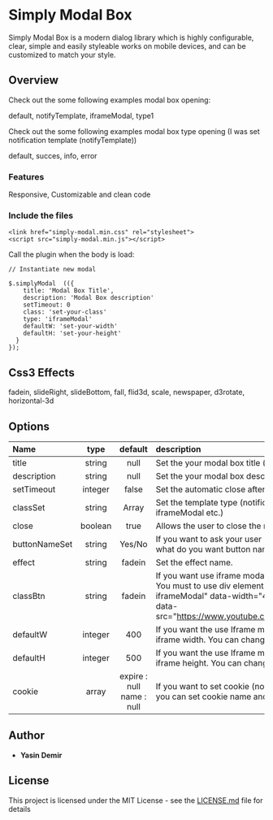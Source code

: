 # Simply Modal Box

Simply Modal Box is a modern dialog library which is highly configurable, clear, simple and easily styleable works on mobile devices, and can be customized to match your style.

## Overview

Check out the some following examples modal box opening:

default, notifyTemplate, iframeModal, type1

Check out the some following examples modal box type opening (I was set notification template (notifyTemplate))

default, succes, info, error

### Features

Responsive, Customizable and clean code

### Include the files
```
<link href="simply-modal.min.css" rel="stylesheet">
<script src="simply-modal.min.js"></script>
```


Call the plugin when the body is load:

```
// Instantiate new modal

$.simplyModal  (({
    title: 'Modal Box Title',
    description: 'Modal Box description'
    setTimeout: 0
    class: 'set-your-class'
    type: 'iframeModal'
    defaultW: 'set-your-width'
    defaultH: 'set-your-height'
  }
});
```



## Css3 Effects
fadein, slideRight, slideBottom, fall, flid3d, scale, newspaper, d3rotate, horizontal-3d

## Options

| Name | type | default | description |
| :---          |     :---:      |   :---: |  :---  |
| title  | string   | null   | Set the your modal box title (optional)
| description  | string   | null   | Set the your modal box description / spot (optional)
| setTimeout  | integer   | false   | Set the automatic close after millisecond
| classSet  | string   | Array   | Set the template type (notification template for example / iframeModal etc.)
| close  | boolean   | true   | Allows the user to close the modal when press esc.
| buttonNameSet  | string   | Yes/No   | If you want to ask your user (Yes/No reply). You can set what do you want button name.
| effect  | string   | fadein  | Set the effect name.
| classBtn  | string   | fadein  | If you want use iframe modal box, set your element class. You must to use div element. 'div class="simply-iframeModal" data-width="400" data-height="500" data-src="https://www.youtube.com/embed/cMNPPgB0_mU".
| defaultW  | integer   | 400   | If you want the use Iframe modal box, you can set your iframe width. You can change.
| defaultH  | integer   | 500   | If you want the use Iframe modal box, you can set your iframe height. You can change.
| cookie  | array   | expire : null name : null   | If you want to set cookie (no show again for example), you can set cookie name and expire.

## Author

* **Yasin Demir** 

## License

This project is licensed under the MIT License - see the [LICENSE.md](LICENSE.md) file for details
